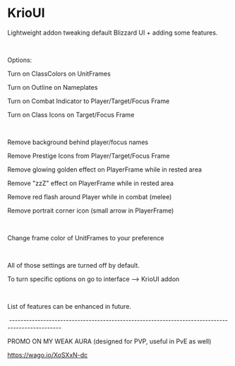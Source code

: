 # KrioUI

Lightweight addon tweaking default Blizzard UI + adding some features.

 

Options: 

Turn on ClassColors on UnitFrames

Turn on Outline on Nameplates

Turn on Combat Indicator to Player/Target/Focus Frame

Turn on Class Icons on Target/Focus Frame

 

Remove background behind player/focus names

Remove Prestige Icons from Player/Target/Focus Frame

Remove glowing golden effect on PlayerFrame while in rested area

Remove "zzZ" effect on PlayerFrame while in rested area

Remove red flash around Player while in combat (melee)

Remove portrait corner icon (small arrow in PlayerFrame)

 

Change frame color of UnitFrames to your preference

 

All of those settings are turned off by default. 

To turn specific options on go to interface --> KrioUI addon 

 

List of features can be enhanced in future.

 ------------------------------------------------------------------------------------------------ 

PROMO ON MY WEAK AURA  (designed for PVP, useful in PvE as well) 

https://wago.io/XoSXxN-dc
